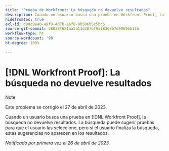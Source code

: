 ```yaml
---
title: "Prueba de Workfront: La búsqueda no devuelve resultados"
description: Cuando un usuario busca una prueba en Workfront Proof, la búsqueda no devuelve ningún resultado. La búsqueda puede sugerir pruebas para que el usuario las seleccione, pero si el usuario finaliza la búsqueda, estas sugerencias no aparecen en los resultados.
hidefromtoc: true
exl-id: d00c9e40-49f9-4d7b-a6f8-9b506b5c5bc5
source-git-commit: 58038f681aa3a13d307bf9318368b7d99696b12b
workflow-type: ht
source-wordcount: '98'
ht-degree: 100%

---
```


# [!DNL Workfront Proof]: La búsqueda no devuelve resultados

>[!NOTE]
>
>Este problema se corrigió el 27 de abril de 2023.

Cuando un usuario busca una prueba en [!DNL Workfront Proof], la búsqueda no devuelve resultados. La búsqueda puede sugerir pruebas para que el usuario las seleccione, pero si el usuario finaliza la búsqueda, estas sugerencias no aparecen en los resultados.

_Notificado por primera vez el 26 de abril de 2023._
